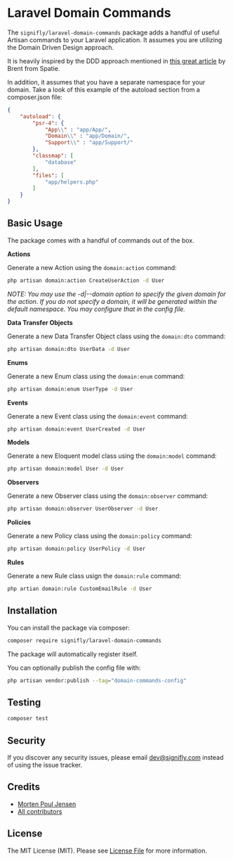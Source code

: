 # Laravel Domain Commands

The `signifly/laravel-domain-commands` package adds a handful of useful Artisan commands to your Laravel application. It assumes you are utilizing the Domain Driven Design approach.

It is heavily inspired by the DDD approach mentioned in [this great article](https://stitcher.io/blog/organise-by-domain) by Brent from Spatie.

In addition, it assumes that you have a separate namespace for your domain. Take a look of this example of the autoload section from a composer.json file:
```json
{
    "autoload": {
        "psr-4": {
            "App\\" : "app/App/",
            "Domain\\" : "app/Domain/",
            "Support\\" : "app/Support/"
        },
        "classmap": [
            "database"
        ],
        "files": [
            "app/helpers.php"
        ]
    }
}
```

## Basic Usage

The package comes with a handful of commands out of the box.

**Actions**

Generate a new Action using the `domain:action` command:

```bash
php artisan domain:action CreateUserAction -d User
```

*NOTE: You may use the -d|--domain option to specify the given domain for the action. If you do not specify a domain, it will be generated within the default namespace. You may configure that in the config file.*

**Data Transfer Objects**

Generate a new Data Transfer Object class using the `domain:dto` command:

```bash
php artisan domain:dto UserData -d User
```

**Enums**

Generate a new Enum class using the `domain:enum` command:

```bash
php artisan domain:enum UserType -d User
```

**Events**

Generate a new Event class using the `domain:event` command:

```bash
php artisan domain:event UserCreated -d User
```

**Models**

Generate a new Eloquent model class using the `domain:model` command:

```bash
php artisan domain:model User -d User
```

**Observers**

Generate a new Observer class using the `domain:observer` command:

```bash
php artisan domain:observer UserObserver -d User
```

**Policies**

Generate a new Policy class using the `domain:policy` command:

```bash
php artisan domain:policy UserPolicy -d User
```

**Rules**

Generate a new Rule class usign the `domain:rule` command:

```bash
php artian domain:rule CustomEmailRule -d User
```

## Installation

You can install the package via composer:

```bash
composer require signifly/laravel-domain-commands
```

The package will automatically register itself.


You can optionally publish the config file with:

```bash
php artisan vendor:publish --tag="domain-commands-config"
```

## Testing
```bash
composer test
```

## Security

If you discover any security issues, please email dev@signifly.com instead of using the issue tracker.

## Credits

- [Morten Poul Jensen](https://github.com/pactode)
- [All contributors](../../contributors)

## License

The MIT License (MIT). Please see [License File](LICENSE.md) for more information.
